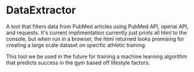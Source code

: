 # DataExtractor
A tool that filters data from PubMed articles using PubMed API, openai API, and requests. It's current implimentation currently just prints all html to the console, but when run in a browser, the html 
returned looks promising for creating a large scale dataset on specific athletic training.

This tool we be used in the future for training a machine learning algorithm 
that predicts success in the gym based off lifestyle factors.
